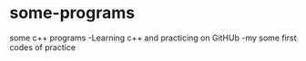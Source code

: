 # some-programs
some c++ programs 
-Learning c++ and practicing on GitHUb
-my some first codes of practice
